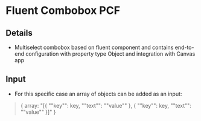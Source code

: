 # Fluent Combobox PCF
## Details
 * Multiselect combobox based on fluent component and contains end-to-end configuration with property type Object and integration with Canvas app

 ## Input
* For this specific case an array of objects can be added as an input:
> { array: "[{ ""key"": key, ""text"": ""value"" }, { ""key"": key, ""text"": ""value"" }]" }
 
